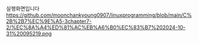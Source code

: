 실행화면입니다
https://github.com/moonchankyoung0907/linuxprogramming/blob/main/C%2B%2B7%EC%9E%A5-3chapter7-2/%EC%8A%A4%ED%81%AC%EB%A6%B0%EC%83%B7%202024-10-31%20095219.png
